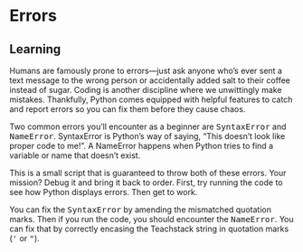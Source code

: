 <style>
code, pre {
  font-size: 0.9rem;
}
</style>

# Errors

## Learning
Humans are famously prone to errors—just ask anyone who’s ever sent a text message to the wrong person or accidentally added salt to their coffee instead of sugar. Coding is another discipline where we unwittingly make mistakes. Thankfully, Python comes equipped with helpful features to catch and report errors so you can fix them before they cause chaos.

Two common errors you’ll encounter as a beginner are ```SyntaxError``` and ```NameError```. SyntaxError is Python’s way of saying, “This doesn’t look like proper code to me!”. A NameError happens when Python tries to find a variable or name that doesn’t exist.

This is a small script that is guaranteed to throw both of these errors. Your mission? Debug it and bring it back to order. First, try running the code to see how Python displays errors. Then get to work.

You can fix the ```SyntaxError``` by amending the mismatched quotation marks. Then if you run the code, you should encounter the ```NameError```. You can fix that by correctly encasing the Teachstack string in quotation marks (```'``` or ```"```).